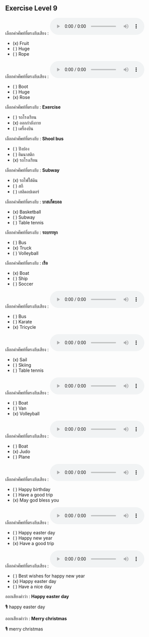 ## Exercise Level 9

เลือกคำศัพท์ที่ตรงกับเสียง :  ![](/media/audio/fruit.mp3) 
 - (x) Fruit
 - ( ) Huge
 - ( ) Rope


เลือกคำศัพท์ที่ตรงกับเสียง :  ![](/media/audio/rose.mp3) 
 - ( ) Boot
 - ( ) Huge
 - (x) Rose


 เลือกคำศัพท์ที่ตรงกับ : **Exercise**
 - ( ) รถโรงเรียน
 - (x) ออกกําลังกาย
 - ( ) เครื่องบิน

 เลือกคำศัพท์ที่ตรงกับ : **Shool bus**
 - ( ) ปิงปอง
 - ( ) ยิมนาสติก
 - (x) รถโรงเรียน

 เลือกคำศัพท์ที่ตรงกับ : **Subway**
 - (x) รถไฟใต้ดิน
 - ( ) สกี
 - ( ) เฮลิคอปเตอร์

 เลือกคำศัพท์ที่ตรงกับ : **บาสเก็ตบอล**
 - (x) Basketball
 - ( ) Subway
 - ( ) Table tennis

 เลือกคำศัพท์ที่ตรงกับ : **รถบรรทุก**
 - ( ) Bus
 - (x) Truck
 - ( ) Volleyball

 เลือกคำศัพท์ที่ตรงกับ : **เรือ**
 - (x) Boat
 - ( ) Ship
 - ( ) Soccer

เลือกคำศัพท์ที่ตรงกับเสียง :  ![](/media/audio/tricycle.mp3) 
 - ( ) Bus
 - ( ) Karate
 - (x) Tricycle


เลือกคำศัพท์ที่ตรงกับเสียง :  ![](/media/audio/sail.mp3) 
 - (x) Sail
 - ( ) Skiing
 - ( ) Table tennis


เลือกคำศัพท์ที่ตรงกับเสียง :  ![](/media/audio/volleyball.mp3) 
 - ( ) Boat
 - ( ) Van
 - (x) Volleyball


เลือกคำศัพท์ที่ตรงกับเสียง :  ![](/media/audio/judo.mp3) 
 - ( ) Boat
 - (x) Judo
 - ( ) Plane


เลือกคำศัพท์ที่ตรงกับเสียง :  ![](/media/audio/May&#x20;god&#x20;bless&#x20;you.mp3) 
 - ( ) Happy birthday
 - ( ) Have a good trip
 - (x) May god bless you


เลือกคำศัพท์ที่ตรงกับเสียง :  ![](/media/audio/Have&#x20;a&#x20;good&#x20;trip.mp3) 
 - ( ) Happy easter day
 - ( ) Happy new year
 - (x) Have a good trip


เลือกคำศัพท์ที่ตรงกับเสียง :  ![](/media/audio/Happy&#x20;easter&#x20;day.mp3) 
 - ( ) Best wishes for happy new year
 - (x) Happy easter day
 - ( ) Have a nice day

ออกเสียงคำว่า : **Happy easter day** 

🎙️ happy easter day

ออกเสียงคำว่า : **Merry christmas** 

🎙️ merry christmas

